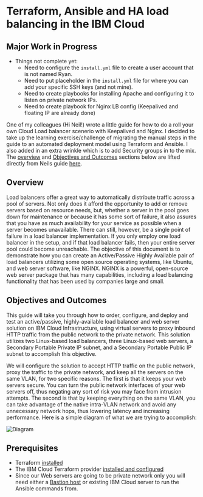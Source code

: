 # Terraform, Ansible and HA load balancing in the IBM Cloud

## **Major Work in Progress** 
 - Things not complete yet:
    - Need to configure the `install.yml` file to create a user account that is not named Ryan.
    - Need to put placeholder in the `install.yml` file for where you can add your specific SSH keys (and not mine). 
    - Need to create playbooks for installing Apache and configuring it to listen on private network IPs. 
    - Need to create playbook for Nginx LB config (Keepalived and floating IP are already done)

One of my colleagues (Hi Neil!) wrote a little guide for how to do a roll your own Cloud Load balancer scenerio with Keepalived and Nginx. I decided to take up the learning exercise/challenge of migrating the manual steps in the guide to an automated deployment model using Terraform and Ansible. I also added in an extra wrinkle which is to add Security groups in to the mix. The [overview](#overview) and [Objectives and Outcomes](#objectives-and-outcomes) sections below are lifted directly from Neils guide [here](https://dsc.cloud/quickshare/HA-NGINX-How-To.pdf).

## Overview 
Load balancers offer a great way to automatically distribute traffic across a pool of servers. Not only does it afford the opportunity to add or remove servers based on resource needs, but, whether a server in the pool goes down for maintenance or because it has some sort of failure, it also assures that you have as much availability for your service as possible when a server becomes unavailable.
There can still, however, be a single point of failure in a load balancer implementation. If you only employ one load balancer in the setup, and if that load balancer fails, then your entire server pool could become unreachable. The objective of this document is to demonstrate how you can create an Active/Passive Highly Available pair of load balancers utilizing some open source operating systems, like Ubuntu, and web server software, like NGINX. NGINX is a powerful, open-source web server package that has many capabilities, including a load balancing functionality that has been used by companies large and small.

## Objectives and Outcomes
This guide will take you through how to order, configure, and deploy and test an active/passive, highly-available load balancer and web server solution on IBM Cloud Infrastructure, using virtual servers to proxy inbound HTTP traffic from the public network to the private network. This solution utilizes two Linux-based load balancers, three Linux-based web servers, a Secondary Portable Private IP subnet, and a Secondary Portable Public IP subnet to accomplish this objective.

We will configure the solution to accept HTTP traffic on the public network, proxy the traffic to the private network, and keep all the servers on the same VLAN, for two specific reasons. The first is that it keeps your web servers secure. You can turn the public network interfaces of your web servers off, thus negating any sort of risk you may face from intrusion attempts. The second is that by keeping everything on the same VLAN, you can take advantage of the native intra-VLAN network and avoid any unnecessary network hops, thus lowering latency and increasing performance.
Here is a simple diagram of what we are trying to accomplish:

![Diagram](https://dsc.cloud/quickshare/Shared-Image-2019-03-07-14-35-27.png)

## Prerequisites
 - Terraform [installed](https://learn.hashicorp.com/terraform/getting-started/install.html)
 - The IBM Cloud Terraform provider [installed and configured](https://ibm-cloud.github.io/tf-ibm-docs/index.html#using-terraform-with-the-ibm-cloud-provider)
 - Since our Web servers are going to be private network only you will need either a [Bastion host](https://en.wikipedia.org/wiki/Bastion_host) or existing IBM Cloud server to run the Ansible commands from. 


